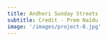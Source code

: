 ```yaml
---
title: Andheri Sunday Streets 
subtitle: Credit - Prem Naidu
image: '/images/project-8.jpg'
---
```

